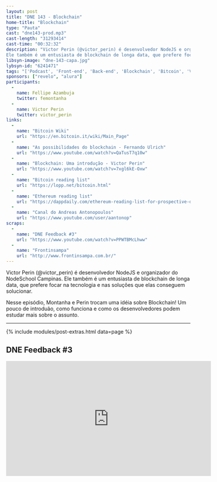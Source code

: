 ```yaml
---
layout: post
title: "DNE 143 - Blockchain"
home-title: "Blockchain"
type: "Pauta"
cast: "dne143-prod.mp3"
cast-length: "31293414"
cast-time: "00:32:32"
description: "Victor Perin (@victor_perin) é desenvolvedor NodeJS e organizador do NodeSchool Campinas.
Ele também é um entusiasta de blockchain de longa data, que prefere focar na tecnologia e nas soluções que elas conseguem solucionar. Nesse episódio, Montanha e Perin trocam uma idéia sobre Blockchain! Um pouco de introduão, como funciona e como os desenvolvedores podem estudar mais sobre o assunto."
libsyn-image: "dne-143-capa.jpg"
lybsyn-id: "6241471"
tags: "['Podcast', 'Front-end', 'Back-end', 'Blockchain', 'Bitcoin', 'Victor Perin']"
sponsors: ["revelo", "alura"]
participants: 
  -
    name: Fellipe Azambuja
    twitter: femontanha
  -
    name: Victor Perin
    twitter: victor_perin
links:
  -
    name: "Bitcoin Wiki"
    url: "https://en.bitcoin.it/wiki/Main_Page"
  -
    name: "As possibilidades do blockchain - Fernando Ulrich"
    url: "https://www.youtube.com/watch?v=QaTusT7q10w"
  -
    name: "Blockchain: Uma introdução - Victor Perin"
    url: "https://www.youtube.com/watch?v=7xgl6kE-Oxw"
  -
    name: "Bitcoin reading list"
    url: "https://lopp.net/bitcoin.html"
  -
    name: "Ethereum reading list"
    url: "https://dappdaily.com/ethereum-reading-list-for-prospective-dapp-developers-15d515383b23"
  -
    name: "Canal do Andreas Antonopoulos"
    url: "https://www.youtube.com/user/aantonop"
scraps:
  -
    name: "DNE Feedback #3"
    url: "https://www.youtube.com/watch?v=PPWTBMcLhww"
  -
    name: "Frontinsampa"
    url: "http://www.frontinsampa.com.br/"
---
```


Victor Perin (@victor_perin) é desenvolvedor NodeJS e organizador do NodeSchool Campinas.
Ele também é um entusiasta de blockchain de longa data, que prefere focar na tecnologia e nas soluções que elas conseguem solucionar.

Nesse episódio, Montanha e Perin trocam uma idéia sobre Blockchain! Um pouco de introduão, como funciona e como os desenvolvedores podem estudar mais sobre o assunto.

---

{% include modules/post-extras.html data=page %}

<section class="post-youtube">
  <h2 class="post-youtube-title">
    DNE Feedback #3
  </h2>
  <div class="v-wrapper">
    <iframe class="v-iframe" width="560" height="315" src="https://www.youtube.com/embed/PPWTBMcLhww" frameborder="0" allowfullscreen></iframe>
  </div>
</section>
